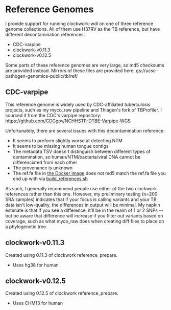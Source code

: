 # Reference Genomes

I provide support for running clockwork-wdl on one of three reference genome collections. All of them use H37RV as the TB reference, but have different decontamination references.
* CDC-varpipe
* clockwork-v0.11.3
* clockwork-v0.12.5

Some parts of these reference genomes are very large, so md5 checksums are provided instead. Mirrors of these files are provided here: gs://ucsc-pathogen-genomics-public/tb/ref/


## CDC-varpipe
This reference genome is widely used by CDC-affiliated tuberculosis projects, such as my myco_raw pipeline and Thiagen's fork of TBProfiler. I sourced it from the CDC's varpipe repository: https://github.com/CDCgov/NCHHSTP-DTBE-Varpipe-WGS

Unfortunately, there are several issues with this decontamination reference:
* It seems to preform slightly worse at detecting NTM
* It seems to be missing human tongue contigs
* The metadata TSV doesn't distinguish between different types of contamination, so human/NTM/bacteria/viral DNA cannot be differenciated from each other
* The provenance is unknown
* The ref.fa file in [the Docker image](ghcr.io/cdcgov/varpipe_wgs_with_refs@sha256:2bc7234074bd53d9e92a1048b0485763cd9bbf6f4d12d5a1cc82bfec8ca7d75e) does not md5 match the ref.fa file you end up with via [build_references.sh](https://github.com/CDCgov/NCHHSTP-DTBE-Varpipe-WGS/commit/006e71aaa93b1dcd0c82bee35e573e08d792908b)

As such, I generally recommend people use either of the two clockwork references rather than this one. However, my preliminary testing (n=200 SRA samples) indicates that if your focus is calling variants and your TB data isn't low-quality, the differences in output will be minimal. My napkin estimate is that if you see a difference, it'll be in the realm of 1 or 2 SNPs -- but be aware that difference will increase if you filter out variants based on coverage, such as what myco_raw does when creating diff files to place on a phylogenetic tree.


## clockwork-v0.11.3
Created using 0.11.3 of clockwork reference_prepare.
* Uses hg38 for human

## clockwork-v0.12.5
Created using 0.12.5 of clockwork reference_prepare.
* Uses CHM13 for human